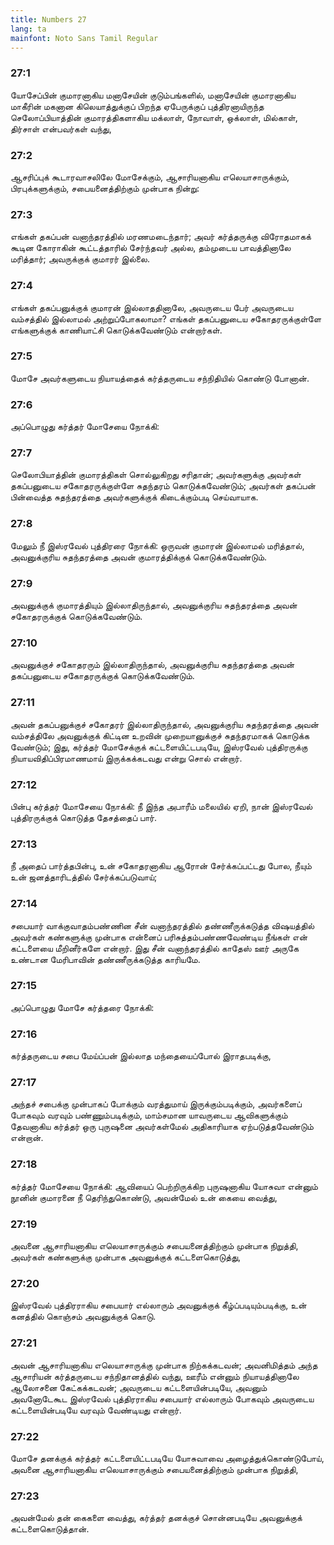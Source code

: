 ```yaml
---
title: Numbers 27
lang: ta
mainfont: Noto Sans Tamil Regular
---
```


###  27:1

யோசேப்பின் குமாரனாகிய மனாசேயின் குடும்பங்களில், மனாசேயின் குமாரனாகிய மாகீரின் மகனான கிலெயாத்துக்குப் பிறந்த ஏபேருக்குப் புத்திரனாயிருந்த செலோப்பியாத்தின் குமாரத்திகளாகிய மக்லாள், நோவாள், ஒக்லாள், மில்காள், திர்சாள் என்பவர்கள் வந்து,

###  27:2

ஆசரிப்புக் கூடாரவாசலிலே மோசேக்கும், ஆசாரியனாகிய எலெயாசாருக்கும், பிரபுக்களுக்கும், சபையனைத்திற்கும் முன்பாக நின்று:

###  27:3

எங்கள் தகப்பன் வனாந்தரத்தில் மரணமடைந்தார்; அவர் கர்த்தருக்கு விரோதமாகக் கூடின கோராகின் கூட்டத்தாரில் சேர்ந்தவர் அல்ல, தம்முடைய பாவத்தினாலே மரித்தார்; அவருக்குக் குமாரர் இல்லை.

###  27:4

எங்கள் தகப்பனுக்குக் குமாரன் இல்லாததினாலே, அவருடைய பேர் அவருடைய வம்சத்தில் இல்லாமல் அற்றுப்போகலாமா? எங்கள் தகப்பனுடைய சகோதரருக்குள்ளே எங்களுக்குக் காணியாட்சி கொடுக்கவேண்டும் என்றார்கள்.

###  27:5

மோசே அவர்களுடைய நியாயத்தைக் கர்த்தருடைய சந்நிதியில் கொண்டு போனான்.

###  27:6

அப்பொழுது கர்த்தர் மோசேயை நோக்கி:

###  27:7

செலோபியாத்தின் குமாரத்திகள் சொல்லுகிறது சரிதான்; அவர்களுக்கு அவர்கள் தகப்பனுடைய சகோதரருக்குள்ளே சுதந்தரம் கொடுக்கவேண்டும்; அவர்கள் தகப்பன் பின்வைத்த சுதந்தரத்தை அவர்களுக்குக் கிடைக்கும்படி செய்வாயாக.

###  27:8

மேலும் நீ இஸ்ரவேல் புத்திரரை நோக்கி: ஒருவன் குமாரன் இல்லாமல் மரித்தால், அவனுக்குரிய சுதந்தரத்தை அவன் குமாரத்திக்குக் கொடுக்கவேண்டும்.

###  27:9

அவனுக்குக் குமாரத்தியும் இல்லாதிருந்தால், அவனுக்குரிய சுதந்தரத்தை அவன் சகோதரருக்குக் கொடுக்கவேண்டும்.

###  27:10

அவனுக்குச் சகோதரரும் இல்லாதிருந்தால், அவனுக்குரிய சுதந்தரத்தை அவன் தகப்பனுடைய சகோதரருக்குக் கொடுக்கவேண்டும்.

###  27:11

அவன் தகப்பனுக்குச் சகோதரர் இல்லாதிருந்தால், அவனுக்குரிய சுதந்தரத்தை அவன் வம்சத்திலே அவனுக்குக் கிட்டின உறவின் முறையானுக்குச் சுதந்தரமாகக் கொடுக்க வேண்டும்; இது, கர்த்தர் மோசேக்குக் கட்டளையிட்டபடியே, இஸ்ரவேல் புத்திரருக்கு நியாயவிதிப்பிரமாணமாய் இருக்கக்கடவது என்று சொல் என்றார்.

###  27:12

பின்பு கர்த்தர் மோசேயை நோக்கி: நீ இந்த அபாரீம் மலையில் ஏறி, நான் இஸ்ரவேல் புத்திரருக்குக் கொடுத்த தேசத்தைப் பார்.

###  27:13

நீ அதைப் பார்த்தபின்பு, உன் சகோதரனாகிய ஆரோன் சேர்க்கப்பட்டது போல, நீயும் உன் ஜனத்தாரிடத்தில் சேர்க்கப்படுவாய்;

###  27:14

சபையார் வாக்குவாதம்பண்ணின சீன் வனாந்தரத்தில் தண்ணீருக்கடுத்த விஷயத்தில் அவர்கள் கண்களுக்கு முன்பாக என்னைப் பரிசுத்தம்பண்ணவேண்டிய நீங்கள் என் கட்டளையை மீறினீர்களே என்றார். இது சீன் வனாந்தரத்தில் காதேஸ் ஊர் அருகே உண்டான மேரிபாவின் தண்ணீருக்கடுத்த காரியமே.

###  27:15

அப்பொழுது மோசே கர்த்தரை நோக்கி:

###  27:16

கர்த்தருடைய சபை மேய்ப்பன் இல்லாத மந்தையைப்போல் இராதபடிக்கு,

###  27:17

அந்தச் சபைக்கு முன்பாகப் போக்கும் வரத்துமாய் இருக்கும்படிக்கும், அவர்களைப் போகவும் வரவும் பண்ணும்படிக்கும், மாம்சமான யாவருடைய ஆவிகளுக்கும் தேவனாகிய கர்த்தர் ஒரு புருஷனை அவர்கள்மேல் அதிகாரியாக ஏற்படுத்தவேண்டும் என்றான்.

###  27:18

கர்த்தர் மோசேயை நோக்கி: ஆவியைப் பெற்றிருக்கிற புருஷனாகிய யோசுவா என்னும் நூனின் குமாரனை நீ தெரிந்துகொண்டு, அவன்மேல் உன் கையை வைத்து,

###  27:19

அவனை ஆசாரியனாகிய எலெயாசாருக்கும் சபையனைத்திற்கும் முன்பாக நிறுத்தி, அவர்கள் கண்களுக்கு முன்பாக அவனுக்குக் கட்டளைகொடுத்து,

###  27:20

இஸ்ரவேல் புத்திரராகிய சபையார் எல்லாரும் அவனுக்குக் கீழ்ப்படியும்படிக்கு, உன் கனத்தில் கொஞ்சம் அவனுக்குக் கொடு.

###  27:21

அவன் ஆசாரியனாகிய எலெயாசாருக்கு முன்பாக நிற்கக்கடவன்; அவனிமித்தம் அந்த ஆசாரியன் கர்த்தருடைய சந்நிதானத்தில் வந்து, ஊரீம் என்னும் நியாயத்தினாலே ஆலோசனை கேட்கக்கடவன்; அவருடைய கட்டளையின்படியே, அவனும் அவனோடேகூட இஸ்ரவேல் புத்திரராகிய சபையார் எல்லாரும் போகவும் அவருடைய கட்டளையின்படியே வரவும் வேண்டியது என்றார்.

###  27:22

மோசே தனக்குக் கர்த்தர் கட்டளையிட்டபடியே யோசுவாவை அழைத்துக்கொண்டுபோய், அவனை ஆசாரியனாகிய எலெயாசாருக்கும் சபையனைத்திற்கும் முன்பாக நிறுத்தி,

###  27:23

அவன்மேல் தன் கைகளை வைத்து, கர்த்தர் தனக்குச் சொன்னபடியே அவனுக்குக் கட்டளைகொடுத்தான்.

